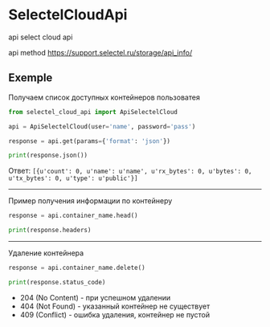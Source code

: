 # SelectelCloudApi
api select cloud api 

api method https://support.selectel.ru/storage/api_info/

## Exemple
Получаем список доступных контейнеров пользоватея
```python
from selectel_cloud_api import ApiSelectelCloud

api = ApiSelectelCloud(user='name', password='pass')

response = api.get(params={'format': 'json'})

print(response.json())
```
Ответ: `[{u'count': 0, u'name': u'name', u'rx_bytes': 0, u'bytes': 0, u'tx_bytes': 0, u'type': u'public'}]`

---

Пример получения информации по контейнеру
```python
response = api.container_name.head()

print(response.headers)
```
---

Удаление контейнера
```python
response = api.container_name.delete()

print(response.status_code)
```
* 204 (No Content) - при успешном удалении
* 404 (Not Found) - указанный контейнер не существует
* 409 (Conflict) - ошибка удаления, контейнер не пустой
